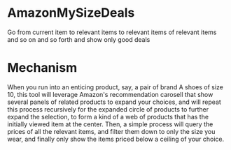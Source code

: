 # AmazonMySizeDeals
Go from current item to relevant items to relevant items of relevant items and so on and so forth and show only good deals

# Mechanism
When you run into an enticing product, say, a pair of brand A shoes of size 10, this tool will leverage Amazon's recommendation carosell that show several panels of related products to expand your choices, and will repeat this process recursively for the expanded circle of products to further expand the selection, to form a kind of a web of products that has the initially viewed item at the center. Then, a simple process will query the prices of all the relevant items, and filter them down to only the size you wear, and finally only show the items priced below a ceiling of your choice.
